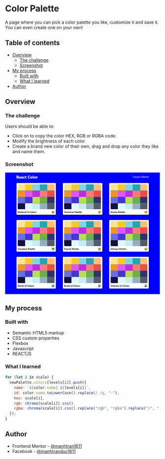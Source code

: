 # Color Palette

A page where you can pick a color palette you like, customize it and save it. You can even create one on your own!

## Table of contents

- [Overview](#overview)
  - [The challenge](#the-challenge)
  - [Screenshot](#screenshot)
- [My process](#my-process)
  - [Built with](#built-with)
  - [What I learned](#what-i-learned)
- [Author](#author)

## Overview

### The challenge

Users should be able to:

- Click on to copy the color HEX, RGB or RGBA code.
- Modify the brightness of each color
- Create a brand new color of their own, drag and drop any color they like and name them.

### Screenshot

![](./screenshot.png)

## My process

### Built with

- Semantic HTML5 markup
- CSS custom properties
- Flexbox
- Javascript
- REACTJS

### What I learned

```js
for (let i in scale) {
  newPalette.colors[levels[i]].push({
    name: `${color.name} ${levels[i]}`,
    id: color.name.toLowerCase().replace(/ /g, "-"),
    hex: scale[i],
    rgb: chroma(scale[i]).css(),
    rgba: chroma(scale[i]).css().replace("rgb", "rgba").replace(")", ",1.0)"),
  });
}
```

## Author

- Frontend Mentor - [@manhtran1611](https://www.frontendmentor.io/profile/manhtran1611)
- Facebook - [@manhtranduc1611](https://www.facebook.com/manhtranduc1611)
